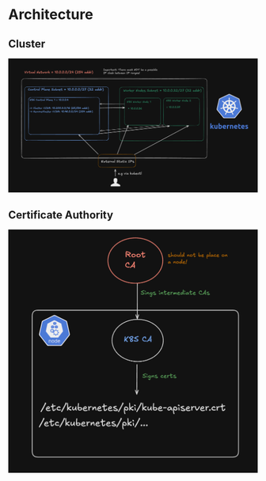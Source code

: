 # Architecture 

## Cluster 

![cluster diagram](./img/cluster-diagram.png "Cluster diagram")

## Certificate Authority 

![ca](./img/k8s-ca.png "ca")